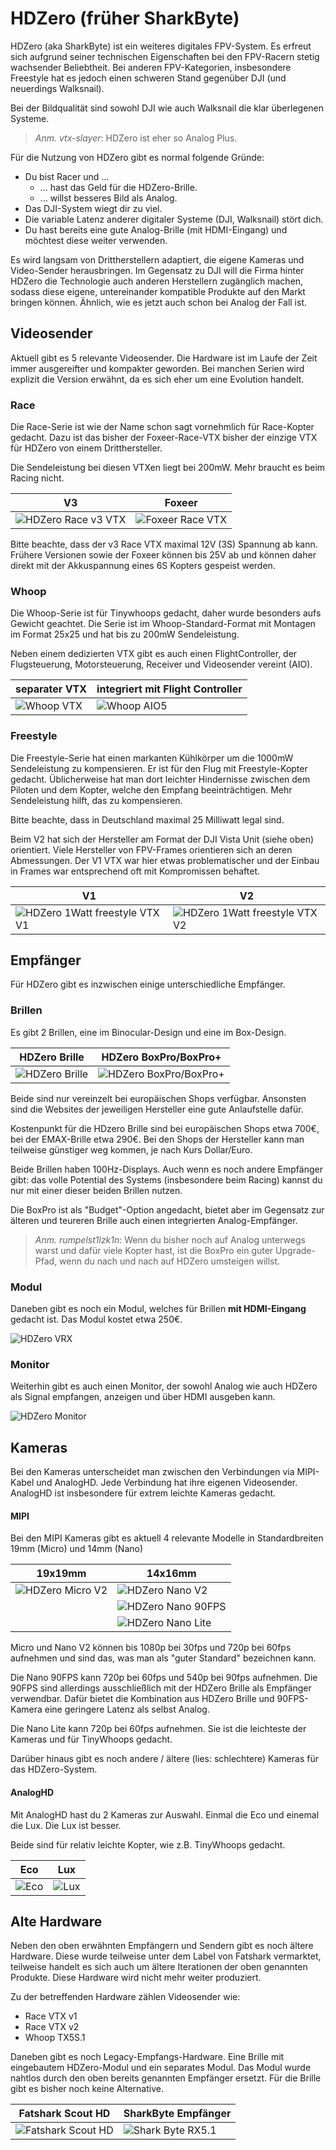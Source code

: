 # HDZero (früher SharkByte)

HDZero (aka SharkByte) ist ein weiteres digitales FPV-System. Es erfreut sich aufgrund seiner technischen Eigenschaften bei den FPV-Racern stetig wachsender Beliebtheit. Bei anderen FPV-Kategorien, insbesondere Freestyle hat es jedoch einen schweren Stand gegenüber DJI (und neuerdings Walksnail).

Bei der Bildqualität sind sowohl DJI wie auch Walksnail die klar überlegenen Systeme.

> *Anm. vtx-slayer*: HDZero ist eher so Analog Plus.

Für die Nutzung von HDZero gibt es normal folgende Gründe:

- Du bist Racer und ...
  - ... hast das Geld für die HDZero-Brille.
  - ... willst besseres Bild als Analog.
- Das DJI-System wiegt dir zu viel.
- Die variable Latenz anderer digitaler Systeme (DJI, Walksnail) stört dich.
- Du hast bereits eine gute Analog-Brille (mit HDMI-Eingang) und möchtest diese weiter verwenden.

Es wird langsam von Drittherstellern adaptiert, die eigene Kameras und Video-Sender herausbringen. Im Gegensatz zu DJI will die Firma hinter HDZero die Technologie auch anderen Herstellern zugänglich machen, sodass diese eigene, untereinander kompatible Produkte auf den Markt bringen können. Ähnlich, wie es jetzt auch schon bei Analog der Fall ist.

## Videosender

Aktuell gibt es 5 relevante Videosender. Die Hardware ist im Laufe der Zeit immer ausgereifter und kompakter geworden. Bei manchen Serien wird explizit die Version erwähnt, da es sich eher um eine Evolution handelt.

### Race

Die Race-Serie ist wie der Name schon sagt vornehmlich für Race-Kopter gedacht. Dazu ist das bisher der Foxeer-Race-VTX bisher der einzige VTX für HDZero von einem Dritthersteller.

Die Sendeleistung bei diesen VTXen liegt bei 200mW. Mehr braucht es beim Racing nicht.

| V3                                                          | Foxeer                                                     |
| ----------------------------------------------------------- | ---------------------------------------------------------- |
| ![HDZero Race v3 VTX](/img/divimath/hdzero_race_vtx_v3.png) | ![Foxeer Race VTX](/img/foxeer/foxeer_hdzero_race_vtx.png) |

Bitte beachte, dass der v3 Race VTX maximal 12V (3S) Spannung ab kann. Frühere Versionen sowie der Foxeer können bis 25V ab und können daher direkt mit der Akkuspannung eines 6S Kopters gespeist werden.

### Whoop

Die Whoop-Serie ist für Tinywhoops gedacht, daher wurde besonders aufs Gewicht geachtet. Die Serie ist im Whoop-Standard-Format mit Montagen im Format 25x25 und hat bis zu 200mW Sendeleistung.

Neben einem dedizierten VTX gibt es auch einen FlightController, der Flugsteuerung, Motorsteuerung, Receiver und Videosender vereint (AIO).

| separater VTX                                       | integriert mit Flight Controller             |
| --------------------------------------------------- | -------------------------------------------- |
| ![Whoop VTX](/img/divimath/hdzero_whoop_vtx_v2.png) | ![Whoop AIO5](/img/divimath/hdzero_aio5.png) |


### Freestyle

Die Freestyle-Serie hat einen markanten Kühlkörper um die 1000mW Sendeleistung zu kompensieren. Er ist für den Flug mit Freestyle-Kopter gedacht. Üblicherweise hat man dort leichter Hindernisse zwischen dem Piloten und dem Kopter, welche den Empfang beeinträchtigen. Mehr Sendeleistung hilft, das zu kompensieren.

Bitte beachte, dass in Deutschland maximal 25 Milliwatt legal sind.

Beim V2 hat sich der Hersteller am Format der DJI Vista Unit (siehe oben) orientiert. Viele Hersteller von FPV-Frames orientieren sich an deren Abmessungen. Der V1 VTX war hier etwas problematischer und der Einbau in Frames war entsprechend oft mit Kompromissen behaftet.

| V1                                                                          | V2                                                                          |
| --------------------------------------------------------------------------- | --------------------------------------------------------------------------- |
| ![HDZero 1Watt freestyle VTX V1](/img/divimath/hdzero_freestyle_vtx_v1.png) | ![HDZero 1Watt freestyle VTX V2](/img/divimath/hdzero_freestyle_vtx_v2.png) |

## Empfänger

Für HDZero gibt es inzwischen einige unterschiedliche Empfänger.

### Brillen

Es gibt 2 Brillen, eine im Binocular-Design und eine im Box-Design.

| HDZero Brille                                      | HDZero BoxPro/BoxPro+                                            |
| -------------------------------------------------- | ---------------------------------------------------------------- |
| ![HDZero Brille](/img/divimath/hdzero_goggles.png) | ![HDZero BoxPro/BoxPro+](/img/divimath/hdzero_goggles_boxed.png) |

Beide sind nur vereinzelt bei europäischen Shops verfügbar. Ansonsten sind die Websites der jeweiligen Hersteller eine gute Anlaufstelle dafür.

Kostenpunkt für die HDzero Brille sind bei europäischen Shops etwa 700€, bei der EMAX-Brille etwa 290€. Bei den Shops der Hersteller kann man teilweise günstiger weg kommen, je nach Kurs Dollar/Euro.

Beide Brillen haben 100Hz-Displays. Auch wenn es noch andere Empfänger gibt: das volle Potential des Systems (insbesondere beim Racing) kannst du nur mit einer dieser beiden Brillen nutzen.

Die BoxPro ist als "Budget"-Option angedacht, bietet aber im Gegensatz zur älteren und teureren Brille auch einen integrierten Analog-Empfänger.

> *Anm. rumpelst1lzk1n*: Wenn du bisher noch auf Analog unterwegs warst und dafür viele Kopter hast, ist die BoxPro ein guter Upgrade-Pfad, wenn du nach und nach auf HDZero umsteigen willst.

### Modul

Daneben gibt es noch ein Modul, welches für Brillen **mit HDMI-Eingang** gedacht ist. Das Modul kostet etwa 250€.

![HDZero VRX](/img/divimath/hdzero-vrx-digital-hd-empfaenger-modul.png)

### Monitor

Weiterhin gibt es auch einen Monitor, der sowohl Analog wie auch HDZero als Signal empfangen, anzeigen und über HDMI ausgeben kann.

![HDZero Monitor](/img/divimath/hdzero_monitor.png)

## Kameras

Bei den Kameras unterscheidet man zwischen den Verbindungen via MIPI-Kabel und AnalogHD. Jede Verbindung hat ihre eigenen Videosender. AnalogHD ist insbesondere für extrem leichte Kameras gedacht.

#### MIPI

Bei den MIPI Kameras gibt es aktuell 4 relevante Modelle in Standardbreiten 19mm (Micro) und 14mm (Nano)

| 19x19mm                                                   | 14x16mm                                                       |
| --------------------------------------------------------- | ------------------------------------------------------------- |
| ![HDZero Micro V2](/img/divimath/hdzero_cam_micro_v2.png) | ![HDZero Nano V2](/img/divimath/hdzero_cam_nano_v2.png)       |
|                                                           | ![HDZero Nano 90FPS](/img/divimath/hdzero_cam_nano_90fps.png) |
|                                                           | ![HDZero Nano Lite](/img/divimath/hdzero_cam_nano_lite.png)   |

Micro und Nano V2 können bis 1080p bei 30fps und 720p bei 60fps aufnehmen und sind das, was man als "guter Standard" bezeichnen kann.

Die Nano 90FPS kann 720p bei 60fps und 540p bei 90fps aufnehmen. Die 90FPS sind allerdings ausschließlich mit der HDZero Brille als Empfänger verwendbar. Dafür bietet die Kombination aus HDZero Brille und 90FPS-Kamera eine geringere Latenz als selbst Analog.

Die Nano Lite kann 720p bei 60fps aufnehmen. Sie ist die leichteste der Kameras und für TinyWhoops gedacht.

Darüber hinaus gibt es noch andere / ältere (lies: schlechtere) Kameras für das HDZero-System.

#### AnalogHD

Mit AnalogHD hast du 2 Kameras zur Auswahl. Einmal die Eco und einemal die Lux. Die Lux ist besser.

Beide sind für relativ leichte Kopter, wie z.B. TinyWhoops gedacht.

| Eco                                      | Lux                                      |
| ---------------------------------------- | ---------------------------------------- |
| ![Eco](/img/divimath/hdzero_cam_eco.png) | ![Lux](/img/divimath/hdzero_cam_lux.png) |

## Alte Hardware

Neben den oben erwähnten Empfängern und Sendern gibt es noch ältere Hardware. Diese wurde teilweise unter dem Label von Fatshark vermarktet, teilweise handelt es sich auch um ältere Iterationen der oben genannten Produkte. Diese Hardware wird nicht mehr weiter produziert.

Zu der betreffenden Hardware zählen Videosender wie:

- Race VTX v1
- Race VTX v2
- Whoop TX5S.1

Daneben gibt es noch Legacy-Empfangs-Hardware. Eine Brille mit eingebautem HDZero-Modul und ein separates Modul. Das Modul wurde nahtlos durch den oben bereits genannten Empfänger ersetzt. Für die Brille gibt es bisher noch keine Alternative.

| Fatshark Scout HD                                         | SharkByte Empfänger                                           |
| --------------------------------------------------------- | ------------------------------------------------------------- |
| ![Fatshark Scout HD](/img/fatshark/fatshark_scout_hd.png) | ![Shark Byte RX5.1](/img/fatshark/fatshark_sharkbyte_vrx.png) |
